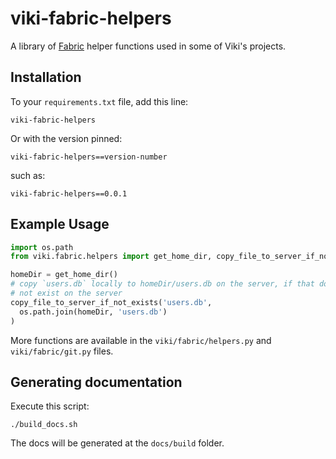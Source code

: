viki-fabric-helpers
===================

A library of [Fabric](http://www.fabfile.org/) helper functions used in some
of Viki's projects.

## Installation

To your `requirements.txt` file, add this line:

    viki-fabric-helpers

Or with the version pinned:

    viki-fabric-helpers==version-number

such as:

    viki-fabric-helpers==0.0.1

## Example Usage

```python
import os.path
from viki.fabric.helpers import get_home_dir, copy_file_to_server_if_not_exists

homeDir = get_home_dir()
# copy `users.db` locally to homeDir/users.db on the server, if that does
# not exist on the server
copy_file_to_server_if_not_exists('users.db',
  os.path.join(homeDir, 'users.db')
)
```

More functions are available in the `viki/fabric/helpers.py` and
`viki/fabric/git.py` files.

## Generating documentation

Execute this script:

    ./build_docs.sh

The docs will be generated at the `docs/build` folder.
